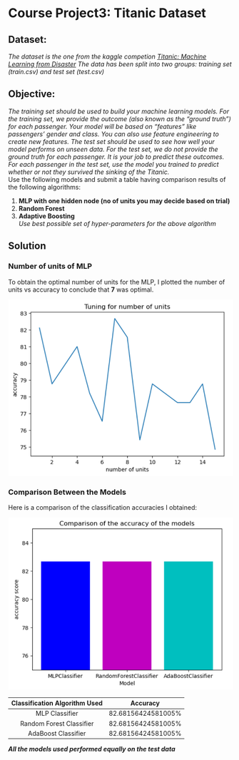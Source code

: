 # Course Project3: Titanic Dataset

## Dataset:
*The dataset is the one from the kaggle competion [Titanic: Machine Learning from Disaster](https://www.kaggle.com/c/titanic/data)
The data has been split into two groups: training set (train.csv) and test set (test.csv)*
## Objective:
*The training set should be used to build your machine learning models. For the training set, we 
provide the outcome (also known as the “ground truth”) for each passenger. Your model will be 
based on “features” like passengers’ gender and class. You can also use feature engineering to 
create new features.
The test set should be used to see how well your model performs on unseen data. For the test set, 
we do not provide the ground truth for each passenger. It is your job to predict these outcomes. 
For each passenger in the test set, use the model you trained to predict whether or not they 
survived the sinking of the Titanic.*  
Use the following models and submit a table having comparison results of the
following algorithms:
1. **MLP with one hidden node (no of units you may decide based on trial)**
2. **Random Forest**
3. **Adaptive Boosting**  
*Use best possible set of hyper-parameters for the above algorithm*

## Solution

### Number of units of MLP  
  
To obtain the optimal number of units for the MLP, I plotted the number of units vs accuracy to conclude that **7** was optimal.  

![](./images/units_mlp.png)

### Comparison Between the Models
  
Here is a comparison of the classification accuracies I obtained:  

![](./images/comparison.png)

| Classification Algorithm Used |      Accuracy      |
|:-----------------------------:|:------------------:|
|         MLP Classifier        | 82.68156424581005% |
|    Random Forest Classifier   | 82.68156424581005% |
|      AdaBoost Classifier      | 82.68156424581005% |

***All the models used performed equally on the test data***